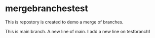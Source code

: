 # mergebranchestest
This is repostory is created to demo a merge of branches.

This is main branch.
A new line of main.
I add a new line on testbranch1
